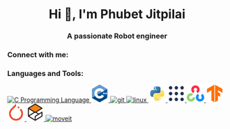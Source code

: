 <h1 align="center">Hi 👋, I'm Phubet Jitpilai</h1>
<h3 align="center">A passionate Robot engineer</h3>

<h3 align="left">Connect with me:</h3>
<p align="left">
</p>

<h3 align="left">Languages and Tools:</h3>
<p align="left">
  <a href="https://visualstudio.microsoft.com/vs/features/cplusplus/" target="_blank" rel="noreferrer">
    <img src="https://upload.wikimedia.org/wikipedia/commons/1/19/C_Logo.png" alt="C Programming Language" width="40" height="40"/>
  </a>
  <a href="https://visualstudio.microsoft.com/vs/features/cplusplus/" target="_blank" rel="noreferrer">
    <img src="https://raw.githubusercontent.com/devicons/devicon/master/icons/cplusplus/cplusplus-original.svg" alt="cplusplus" width="40" height="40"/>
  </a>
  <a href="https://git-scm.com/" target="_blank" rel="noreferrer">
    <img src="https://www.vectorlogo.zone/logos/git-scm/git-scm-icon.svg" alt="git" width="40" height="40"/>
  </a>
  <a href="https://ubuntu.com/" target="_blank" rel="noreferrer">
    <img src="https://upload.wikimedia.org/wikipedia/commons/a/ab/Logo-ubuntu_cof-orange-hex.svg" alt="linux" width="40" height="40"/>
  </a>
  <a href="https://www.python.org" target="_blank" rel="noreferrer">
    <img src="https://raw.githubusercontent.com/devicons/devicon/master/icons/python/python-original.svg" alt="python" width="40" height="40"/>
  </a>
  <a href="https://www.ros.org/" target="_blank" rel="noreferrer">
    <img src="https://raw.githubusercontent.com/devicons/devicon/master/icons/ros/ros-original.svg" alt="ros2" width="40" height="40"/>
  </a>
  <a href="https://opencv.org/" target="_blank" rel="noreferrer">
    <img src="https://raw.githubusercontent.com/devicons/devicon/master/icons/opencv/opencv-original.svg" alt="opencv" width="40" height="40"/>
  </a>
  <a href="https://www.tensorflow.org/" target="_blank" rel="noreferrer">
    <img src="https://raw.githubusercontent.com/devicons/devicon/master/icons/tensorflow/tensorflow-original.svg" alt="tensorflow" width="40" height="40"/>
  </a>
  <a href="https://pytorch.org/" target="_blank" rel="noreferrer">
    <img src="https://raw.githubusercontent.com/devicons/devicon/master/icons/pytorch/pytorch-original.svg" alt="pytorch" width="40" height="40"/>
  </a>
  <a href="http://gazebosim.org/" target="_blank" rel="noreferrer">
    <img src="https://raw.githubusercontent.com/devicons/devicon/master/icons/gazebo/gazebo-original.svg" alt="gazebo" width="40" height="40"/>
  </a>
   <a href="https://moveit.ai/" target="_blank" rel="noreferrer">
    <img src="https://moveit.ai/assets/logo/moveit_logo-white.png" alt="moveit" width="60" height="60"/>
  </a>
</p>

